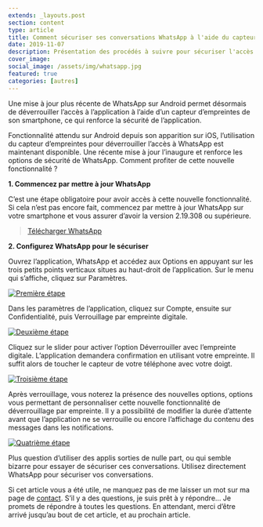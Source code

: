 ```yaml
---
extends: _layouts.post
section: content
type: article
title: Comment sécuriser ses conversations WhatsApp à l'aide du capteur d'empreintes
date: 2019-11-07
description: Présentation des procédés à suivre pour sécuriser l'accès à ses conversations WhatsApp à l'aide du capteur d'empreintes digital de son smartphone.
cover_image: 
social_image: /assets/img/whatsapp.jpg
featured: true
categories: [autres]
---
```


Une mise à jour plus récente de WhatsApp sur Android permet désormais de déverrouiller l’accès à l’application à l’aide d’un capteur d’empreintes de son smartphone, ce qui renforce la sécurité de l’application.

Fonctionnalité attendu sur Android depuis son apparition sur iOS, l’utilisation du capteur d’empreintes pour déverrouiller l’accès à WhatsApp est maintenant disponible. Une récente mise à jour l’inaugure et renforce les options de sécurité de WhatsApp. Comment profiter de cette nouvelle fonctionnalité ?

**1.	Commencez par mettre à jour WhatsApp**

C’est une étape obligatoire pour avoir accès à cette nouvelle fonctionnalité. Si cela n’est pas encore fait, commencez par mettre à jour WhatsApp sur votre smartphone et vous assurer d’avoir la version 2.19.308 ou supérieure.

> [Télécharger WhatsApp](https://play.google.com/store/apps/details?id=com.whatsapp&hl=fr)

<div>
	<!-- Horizontal -->
    <ins class="adsbygoogle"
        style="display:block"
        data-ad-client="ca-pub-9554638137229612"
        data-ad-slot="6148951085"
        data-ad-format="auto"
        data-full-width-responsive="true"></ins>
    <script>
        (adsbygoogle = window.adsbygoogle || []).push({});
    </script>
</div>

**2.	Configurez WhatsApp pour le sécuriser**

Ouvrez l’application, WhatsApp et accédez aux Options en appuyant sur les trois petits points verticaux situes au haut-droit de l’application. Sur le menu qui s’affiche, cliquez sur Paramètres.

[![Première étape](/assets/img/whatsapp-1.png)](/assets/img/whatsapp-1.png)

Dans les paramètres de l’application, cliquez sur Compte, ensuite sur Confidentialité, puis Verrouillage par empreinte digitale.

[![Deuxième étape](/assets/img/whatsapp-2.png)](/assets/img/whatsapp-2.png)

<div>
	<!-- Horizontal -->
    <ins class="adsbygoogle"
        style="display:block"
        data-ad-client="ca-pub-9554638137229612"
        data-ad-slot="6148951085"
        data-ad-format="auto"
        data-full-width-responsive="true"></ins>
    <script>
        (adsbygoogle = window.adsbygoogle || []).push({});
    </script>
</div>

Cliquez sur le slider pour activer l’option Déverrouiller avec l’empreinte digitale. L’application demandera confirmation en utilisant votre empreinte. Il suffit alors de toucher le capteur de votre téléphone avec votre doigt.

[![Troisième étape](/assets/img/whatsapp-3.png)](/assets/img/whatsapp-3.png)

Après verrouillage, vous noterez la présence des nouvelles options, options vous permettant de personnaliser cette nouvelle fonctionnalité de déverrouillage par empreinte. Il y a possibilité de modifier la durée d’attente avant que l’application ne se verrouille ou encore l’affichage du contenu des messages dans les notifications.

[![Quatrième étape](/assets/img/whatsapp-4.png)](/assets/img/whatsapp-4.png)

Plus question d’utiliser des applis sorties de nulle part, ou qui semble bizarre pour essayer de sécuriser ces conversations. Utilisez directement WhatsApp pour sécuriser vos conversations.

Si cet article vous a été utile, ne manquez pas de me laisser un mot sur ma page de [contact](/contact). S’il y a des questions, je suis prêt à y répondre… Je promets de répondre à toutes les questions. En attendant, merci d’être arrivé jusqu’au bout de cet article, et au prochain article.
